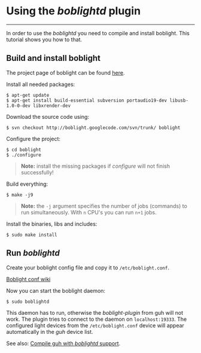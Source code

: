 # Using the *boblightd* plugin
--------------------------------------------

In order to use the *boblightd* you need to compile and install boblight. This tutorial shows you how to that.

## Build and install boblight

The project page of boblight can be found [here](https://code.google.com/p/boblight/). 

Install all needed packages:

    $ apt-get update
    $ apt-get install build-essential subversion portaudio19-dev libusb-1.0-0-dev libxrender-dev
    
Download the source code using:

    $ svn checkout http://boblight.googlecode.com/svn/trunk/ boblight

Configure the project:

    $ cd boblight
    $ ./configure
    
> **Note:** install the missing packages if *configure* will not finish successfully!

Build everything:
        
    $ make -j9
    
> **Note:** the `-j` argument specifies the number of jobs (commands) to run simultaneously. With `n` CPU's you can run `n+1` jobs.
    
Install the binaries, libs and includes:
    
    $ sudo make install

## Run *boblightd*    

Create your boblight config file and copy it to `/etc/boblight.conf`.

[Boblight conf wiki](https://code.google.com/p/boblight/wiki/boblightconf)

Now you can start the boblight daemon:

    $ sudo boblightd
    
This daemon has to run, otherwise the *boblight-plugin* from guh will not work. The plugin tries to connect to the daemon on `localhost:19333`. The configured light devices from the `/etc/boblight.conf` device will appear automatically in the *guh* device list. 

See also: [Compile guh with *boblightd* support](https://github.com/guh/guh/wiki/Compile-guh#compile-guh-with-boblightd-support).